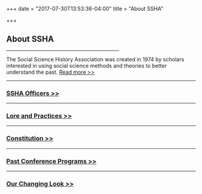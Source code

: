 +++
date = "2017-07-30T13:53:36-04:00"
title = "About SSHA"

+++

## **About SSHA**

<hr width=300; align=left>

The Social Science History Association was created in 1974 by scholars interested in using social science methods and theories to better understand the past. [Read more >>](/about_ssha/)

----

### [SSHA Officers >>](/officers/)

----

### [Lore and Practices >>](/lore/)

----

### [Constitution >>](/constitution/)

----

### [Past Conference Programs >>](/programs/)

----

### [Our Changing Look >>](/look/)
